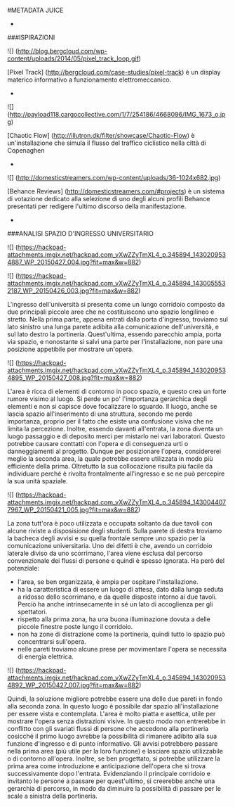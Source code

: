 
#METADATA JUICE

-

###ISPIRAZIONI


![] (http://blog.bergcloud.com/wp-content/uploads/2014/05/pixel_track_loop.gif)

[Pixel Track] (http://bergcloud.com/case-studies/pixel-track) è un display materico informativo a funzionamento elettromeccanico.

-

![] (http://payload118.cargocollective.com/1/7/254186/4668096/IMG_1673_o.jpg)

[Chaotic Flow] (http://illutron.dk/filter/showcase/Chaotic-Flow) è un'installazione che simula il flusso del traffico ciclistico nella città di Copenaghen

-

![] (http://domesticstreamers.com/wp-content/uploads/36-1024x682.jpg)

[Behance Reviews] (http://domesticstreamers.com/#projects) è un sistema di votazione dedicato alla selezione di uno degli alcuni profili Behance presentati per redigere l'ultimo discorso della manifestazione.


-


###ANALISI SPAZIO D'INGRESSO UNIVERSITARIO

![] (https://hackpad-attachments.imgix.net/hackpad.com_vXwZZyTmXL4_p.345894_1430209534887_WP_20150427_004.jpg?fit=max&w=882)

![] (https://hackpad-attachments.imgix.net/hackpad.com_vXwZZyTmXL4_p.345894_1430055532187_WP_20150426_003.jpg?fit=max&w=882)

L'ingresso dell'università si presenta come un lungo corridoio composto da due principali piccole aree che ne costituiscono uno spazio longilineo e stretto. Nella prima parte, appena entrati dalla porta d'ingresso, troviamo sul lato sinistro una lunga parete adibita alla comunicazione dell'università, e sul lato destro la portineria. Quest'ultima, essendo parecchio ampia, porta via spazio, e nonostante si salvi una parte per l'installazione, non pare una posizione appetibile per mostrare un'opera. 

![] (https://hackpad-attachments.imgix.net/hackpad.com_vXwZZyTmXL4_p.345894_1430209534895_WP_20150427_008.jpg?fit=max&w=882)

L'area è ricca di elementi di contorno in poco spazio, e questo crea un forte rumore visimo al luogo. Si perde un po' l'importanza gerarchica degli elementi e non si capisce dove focalizzare lo sguardo. Il luogo, anche se lascia spazio all'inserimento di una struttura, secondo me perde importanza, proprio per il fatto che esiste una confusione visiva che ne limita la percezione. Inoltre, essendo davanti all'entrata, la zona diventa un luogo passaggio e di deposito merci per mistarlo nei vari laboratori. Questo potrebbe causare conttatti con l'opera e di conseguenza urti o danneggiamenti al progetto. Dunque per posizionare l'opera, considererei meglio la seconda area, la quale potrebbe essere utilizzata in modo più efficiente della prima. Oltretutto la sua collocazione risulta più facile da individuare perché è rivolta frontalmente all'ingresso e se ne può percepire la sua unità spaziale. 

![] (https://hackpad-attachments.imgix.net/hackpad.com_vXwZZyTmXL4_p.345894_1430044077967_WP_20150421_005.jpg?fit=max&w=882)

La zona tutt'ora è poco utilizzata e occupata soltanto da due tavoli con alcune riviste a disposisione degli studenti. 
Sulla parete di destra troviamo la bacheca degli avvisi e su quella frontale sempre uno spazio per la comunicazione universitaria.
Uno dei difetti è che, avendo un corridoio laterale diviso da uno scorrimano, l'area viene esclusa dal percorso 
convenzionale dei flussi di persone e quindi è spesso ignorata. Ha però del potenziale:

- l'area, se ben organizzata, è ampia per ospitare l'installazione.
- ha la caratteristica di essere un luogo di attesa, dato dalla lunga seduta a ridosso dello scorrimano, e da quelle disposte intorno ai due tavoli. Perciò ha anche intrinsecamente in sé un lato di accoglienza per gli spettatori.
- rispetto alla prima zona, ha una buona illuminazione dovuta a delle piccole finestre poste lungo il corridoio.
- non ha zone di distrazione come la portineria, quindi tutto lo spazio può concentrarsi sull'opera.
- nelle pareti troviamo alcune prese per movimentare l'opera se necessita di energia elettrica.

![] (https://hackpad-attachments.imgix.net/hackpad.com_vXwZZyTmXL4_p.345894_1430209534892_WP_20150427_007.jpg?fit=max&w=882)

Quindi, la soluzione migliore potrebbe essere una delle due pareti in fondo alla seconda zona. 
In questo luogo è possibile dar spazio all'installazione per essere vista e contemplata. 
L'area è molto piatta e asettica, utile per mostrare l'opera senza distrazioni visive. In questo modo non entrerebbe in conflitto con gli svariati flussi di persone che accedono alla portineria cosicché il primo luogo avrebbe la possibilità di rimanere adibito alla sua funzione d'ingresso e di punto informativo. Gli avvisi potrebbero passare nella prima area (più utile per la loro funzione) e lasciare spazio utilizzabile o di contorno all'opera. Inoltre, se ben progettato, si potrebbe utilizzare la prima area come introduzione e anticipazione dell'opera che si trova successivamente dopo l'entrata. Evidenziando il principale corridoio e invitanto le persone a passare per quest'ultimo, si creerebbe anche una gerarchia di percorso, in modo da diminuire la possibilità di passare per le scale a sinistra della portineria. 
